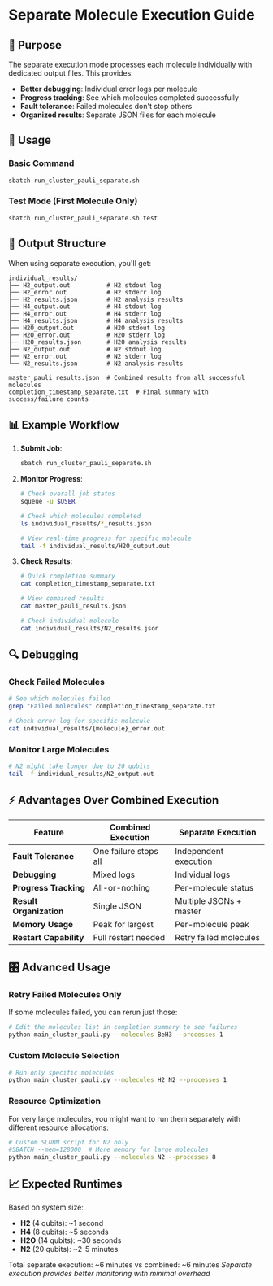 # Separate Molecule Execution Guide

## 🎯 Purpose
The separate execution mode processes each molecule individually with dedicated output files. This provides:
- **Better debugging**: Individual error logs per molecule
- **Progress tracking**: See which molecules completed successfully
- **Fault tolerance**: Failed molecules don't stop others
- **Organized results**: Separate JSON files for each molecule

## 🚀 Usage

### Basic Command
```bash
sbatch run_cluster_pauli_separate.sh
```

### Test Mode (First Molecule Only)
```bash
sbatch run_cluster_pauli_separate.sh test
```

## 📁 Output Structure

When using separate execution, you'll get:

```
individual_results/
├── H2_output.out          # H2 stdout log
├── H2_error.out           # H2 stderr log
├── H2_results.json        # H2 analysis results
├── H4_output.out          # H4 stdout log
├── H4_error.out           # H4 stderr log
├── H4_results.json        # H4 analysis results
├── H2O_output.out         # H2O stdout log
├── H2O_error.out          # H2O stderr log
├── H2O_results.json       # H2O analysis results
├── N2_output.out          # N2 stdout log
├── N2_error.out           # N2 stderr log
└── N2_results.json        # N2 analysis results

master_pauli_results.json  # Combined results from all successful molecules
completion_timestamp_separate.txt  # Final summary with success/failure counts
```

## 📊 Example Workflow

1. **Submit Job**:
   ```bash
   sbatch run_cluster_pauli_separate.sh
   ```

2. **Monitor Progress**:
   ```bash
   # Check overall job status
   squeue -u $USER

   # Check which molecules completed
   ls individual_results/*_results.json

   # View real-time progress for specific molecule
   tail -f individual_results/H2O_output.out
   ```

3. **Check Results**:
   ```bash
   # Quick completion summary
   cat completion_timestamp_separate.txt

   # View combined results
   cat master_pauli_results.json

   # Check individual molecule
   cat individual_results/N2_results.json
   ```

## 🔍 Debugging

### Check Failed Molecules
```bash
# See which molecules failed
grep "Failed molecules" completion_timestamp_separate.txt

# Check error log for specific molecule
cat individual_results/{molecule}_error.out
```

### Monitor Large Molecules
```bash
# N2 might take longer due to 20 qubits
tail -f individual_results/N2_output.out
```

## ⚡ Advantages Over Combined Execution

| Feature | Combined Execution | Separate Execution |
|---------|-------------------|-------------------|
| **Fault Tolerance** | One failure stops all | Independent execution |
| **Debugging** | Mixed logs | Individual logs |
| **Progress Tracking** | All-or-nothing | Per-molecule status |
| **Result Organization** | Single JSON | Multiple JSONs + master |
| **Memory Usage** | Peak for largest | Per-molecule peak |
| **Restart Capability** | Full restart needed | Retry failed molecules |

## 🎛️ Advanced Usage

### Retry Failed Molecules Only
If some molecules failed, you can rerun just those:
```bash
# Edit the molecules list in completion summary to see failures
python main_cluster_pauli.py --molecules BeH3 --processes 1
```

### Custom Molecule Selection
```bash
# Run only specific molecules
python main_cluster_pauli.py --molecules H2 N2 --processes 1
```

### Resource Optimization
For very large molecules, you might want to run them separately with different resource allocations:
```bash
# Custom SLURM script for N2 only
#SBATCH --mem=128000  # More memory for large molecules
python main_cluster_pauli.py --molecules N2 --processes 8
```

## 📈 Expected Runtimes

Based on system size:
- **H2** (4 qubits): ~1 second
- **H4** (8 qubits): ~5 seconds
- **H2O** (14 qubits): ~30 seconds
- **N2** (20 qubits): ~2-5 minutes

Total separate execution: ~6 minutes vs combined: ~6 minutes
*Separate execution provides better monitoring with minimal overhead*